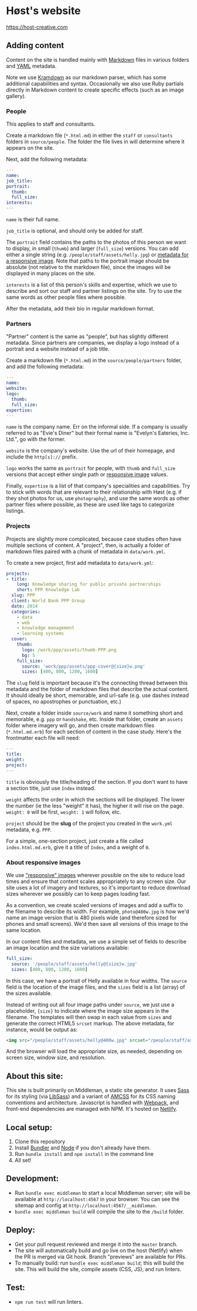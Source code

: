 # Høst's website
https://host-creative.com

## Adding content

Content on the site is handled mainly with [Markdown](https://daringfireball.net/projects/markdown/) files in various folders and [YAML](https://en.wikipedia.org/wiki/YAML) metadata.

Note we use [Kramdown](https://kramdown.gettalong.org/syntax.html) as our markdown parser, which has some additional capabilities and syntax. Occasionally we also use Ruby partials directly in Markdown content to create specific effects (such as an image gallery).

### People

This applies to staff and consultants.

Create a markdown file (`*.html.md`) in either the `staff` or `consultants` folders in `source/people`. The folder the file lives in will determine where it appears on the site.

Next, add the following metadata:

````yml
---
name:
job_title:
portrait:
  thumb:
  full_size:
interests:
---
````

`name` is their full name.

`job_title` is optional, and should only be added for staff.

The `portrait` field contains the paths to the photos of this person we want to display, in small (`thumb`) and larger (`full_size`) versions. You can add either a single string (e.g. `/people/staff/assets/helly.jpg`) or [metadata for a responsive image](#about-responsive-images). Note that paths to the portrait image should be absolute (not relative to the markdown file), since the images will be displayed in many places on the site.

`interests` is a list of this person's skills and expertise, which we use to describe and sort our staff and partner listings on the site. Try to use the same words as other people files where possible.

After the metadata, add their bio in regular markdown format.

### Partners

"Partner" content is the same as "people", but has slightly different metadata. Since partners are companies, we display a logo instead of a portrait and a website instead of a job title.

Create a markdown file (`*.html.md`) in the `source/people/partners` folder, and add the following metadata:

````yml
---
name:
website:
logo:
  thumb:
  full_size:
expertise:
---
````

`name` is the company name. Err on the informal side. If a company is usually referred to as "Evie's Diner" but their formal name is "Evelyn's Eateries, Inc. Ltd.", go with the former.

`website` is the company's website. Use the url of their homepage, and include the `http[s]://` prefix.

`logo` works the same as `portrait` for people, with `thumb` and `full_size` versions that accept either single path or [responsive image](#about-responsive-images) values.

Finally, `expertise` is a list of that company's specialities and capabilities. Try to stick with words that are relevant to their relationship with Høst (e.g. if they shot photos for us, use `photography`), and use the same words as other partner files where possible, as these are used like tags to categorize listings.

### Projects

Projects are slightly more complicated, because case studies often have multiple sections of content. A "project", then, is actually a folder of markdown files paired with a chunk of metadata in `data/work.yml`.

To create a new project, first add metadata to `data/work.yml`:

````yml
projects:
- title:
    long: Knowledge sharing for public private partnerships
    short: PPP Knowledge Lab
  slug: PPP
  client: World Bank PPP Group
  date: 2014
  categories:
    - data
    - web
    - knowledge management
    - learning systems
  cover:
    thumb:
      logo: /work/ppp/assets/thumb-PPP.png
      bg: 5
    full_size:
      source: 'work/ppp/assets/ppp-cover@{size}w.png'
      sizes: [400, 800, 1200, 1600]
````

The `slug` field is important because it's the connecting thread between this metadata and the folder of markdown files that describe the actual content. It should ideally be short, memorable, and url-safe (e.g. use dashes instead of spaces, no apostrophes or punctuation, etc.)

Next, create a folder inside `source/work` and name it something short and memorable, e.g. `ppp` or `handshake`, etc. Inside that folder, create an `assets` folder where imagery will go, and then create markdown files (`*.html.md.erb`) for each section of content in the case study. Here's the frontmatter each file will need:

````yml
---
title:
weight:
project:
---
````

`title` is obviously the title/heading of the section. If you don't want to have a section title, just use `Index` instead.

`weight` affects the order in which the sections will be displayed. The lower the number (ie the less "weight" it has), the higher it will rise on the page. `weight: 0` will be first, `weight: 1` will follow, etc.

`project` should be the **slug** of the project you created in the `work.yml` metadata, e.g. `PPP`.

For a simple, one-section project, just create a file called `index.html.md.erb`, give it a title of `Index`, and a weight of `0`.

### About responsive images

We use ["responsive" images](https://developer.mozilla.org/en-US/docs/Learn/HTML/Multimedia_and_embedding/Responsive_images) wherever possible on the site to reduce load times and ensure that content scales appropriately to any screen size. Our site uses a lot of imagery and textures, so it's important to reduce download sizes wherever we possibly can to keep pages loading fast.

As a convention, we create scaled versions of images and add a suffix to the filename to describe its width. For example, `photo@480w.jpg` is how we'd name an image version that is 480 pixels wide (and therefore sized for phones and small screens). We'd then save all versions of this image to the same location.

In our content files and metadata, we use a simple set of fields to describe an image location and the size variations available:

````yml
full_size:
  source: '/people/staff/assets/helly@{size}w.jpg'
  sizes: [400, 800, 1200, 1600]
````

In this case, we have a portrait of Helly available in four widths. The `source` field is the location of the image files, and the `sizes` field is a list (array) of the sizes available.

Instead of writing out all four image paths under `source`, we just use a placeholder, `{size}` to indicate where the image size appears in the filename. The templates will then swap in each value from `sizes` and generate the correct HTML5 `srcset` markup. The above metadata, for instance, would be output as:

````html
<img src="/people/staff/assets/helly@400w.jpg" srcset="/people/staff/assets/helly@800w.jpg 800w, /people/staff/assets/helly@1200w.jpg 1200w, /people/staff/assets/helly@1600w.jpg 1600w" alt="Helly Stoyanova">
````

And the browser will load the appropriate size, as needed, depending on screen size, window size, and resolution.

## About this site:

This site is built primarily on Middleman, a static site generator. It uses [Sass](http://sass-lang.com) for its styling (via [LibSass](https://github.com/sass/sassc-ruby)) and a variant of [AMCSS](https://amcss.github.io) for its CSS naming conventions and architecture. Javascript is handled with [Webpack](https://webpack.js.org), and front-end dependencies are managed with NPM. It's hosted on [Netlify](http://netlify.com).

## Local setup:

1. Clone this repository
2. Install [Bundler](http://bundler.io) and [Node](https://nodejs.org/en/) if you don't already have them.
3. Run `bundle install` and `npm install` in the command line
4. All set!

## Development:

- Run `bundle exec middleman` to start a local Middleman server; site will be available at `http://localhost:4567` in your browser. You can see the sitemap and config at `http://localhost:4567/__middleman`.
- `bundle exec middleman build` will compile the site to the `/build` folder.

## Deploy:

- Get your pull request reviewed and merge it into the `master` branch.
- The site will automatically build and go live on the host (Netlify) when the PR is merged via Git hook. Branch "previews" are available for PRs.
- To manually build: run `bundle exec middleman build`; this will build the site. This will build the site, compile assets (CSS, JS), and run linters.

## Test:

- `npm run test` will run linters.
